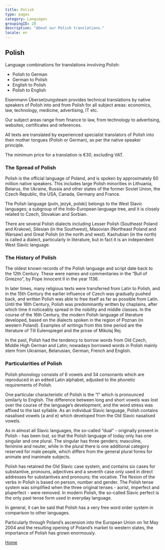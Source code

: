 ```yaml
---
title: Polish
type: pages
category: Languages
groupingID: 28
description: "About our Polish translations."
locale: en
---
```


## Polish

Language combinations for translations involving Polish:
- Polish to German
- German to Polish
- English to Polish
- Polish to English

Eisenmann Übersetzungsteam provides technical translations by native speakers of Polish into and from Polish for all subject areas: economics, law, technology, medicine, advertising, IT etc.

Our subject areas range from finance to law, from technology to advertising, websites, certificates and references.

All texts are translated by experienced specialist translators of Polish into their mother tongues (Polish or German), as per the native speaker principle.

The minimum price for a translation is €30, excluding VAT.

### The Spread of Polish
Polish is the official language of Poland, and is spoken by approximately 60 million native speakers. This includes large Polish minorities in Lithuania, Belarus, the Ukraine, Russia and other states of the former Soviet Union, the Czech Republic, the USA, Canada, Germany and France.

The Polish language (poln, jezyk, polski) belongs to the West Slavic languages; a subgroup of the Indo-European language tree, and it is closely related to Czech, Slovakian and Sorbian.

There are several Polish dialects including Lesser Polish (Southeast Poland and Krakow), Silesian (in the Southwest), Masovian (Northeast Poland and Warsaw) and Great Polish (in the north and west). Kashubian (in the north) is called a dialect, particularly in literature, but in fact it is an independent West Slavic language.

### The History of Polish
The oldest known records of the Polish language and script date back to the 12th Century. These were names and commentaries in the “Bull of Gniezno”, by Pope Innocent II in the year 1136.

In later times, many religious texts were transferred from Latin to Polish, and in the 15th Century the earlier influence of Czech was gradually pushed back, and written Polish was able to free itself as far as possible from Latin. Until the 16th Century, Polish was predominantly written by chaplains, after which time it noticeably spread in the nobility and middle classes. In the course of the 16th Century, the modern Polish language of literature developed, based on the dialects spoken in the region of Poznan (in western Poland). Examples of writings from this time period are the literature of Till Eulenspiegel and the prose of Mikolaj Rej.

In the past, Polish had the tendency to borrow words from Old Czech, Middle High German and Latin; nowadays borrowed words in Polish mainly stem from Ukrainian, Belarusian, German, French and English.

### Particularities of Polish
Polish phonology consists of 6 vowels and 34 consonants which are reproduced in an edited Latin alphabet, adjusted to the phonetic requirements of Polish.

One particular characteristic of Polish is the “I” which is pronounced similarly to English. The difference between long and short vowels was lost over the course of the language’s development, and the word stress was affixed to the last syllable. As an individual Slavic language, Polish contains nasalised vowels (a and e) which developed from the Old Slavic nasalised vowels.

As in almost all Slavic languages, the so-called “dual” - originally present in Polish - has been lost, so that the Polish language of today only has one singular and one plural. The singular has three genders; masculine, feminine and neuter, while in the plural there is one additional category reserved for male people, which differs from the general plural forms for animate and inanimate subjects.

Polish has retained the Old Slavic case system, and contains six cases for substantive, pronouns, adjectives and a seventh case only used in direct addresses for substantives and pronouns; the vocative. The flexion of the verbs in Polish is based on person, number and gender. The Polish tense system was simplified when the three original tenses - aorist, imperfect and pluperfect - were removed. In modern Polish, the so-called Slavic perfect is the only past tense form used in everyday language.

In general, it can be said that Polish has a very free word order system in comparison to other languages.

Particularly through Poland’s ascension into the European Union on 1st May 2004 and the resulting opening of Poland’s market to western states, the importance of Polish has grown enormously.

[Home](/about/landing)